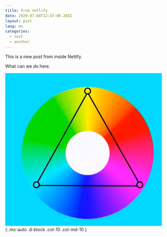 ```yaml
---
title: From netlify
date: 2020-07-08T12:47:00.265Z
layout: post
lang: en
categories:
  - test
  - another
---
```

This is a new post from inside Netlify.

What can we do here.



![triangle](/images/uploads/screen-shot-2020-02-15-at-13.48.54.png "trompa"){:.mx-auto .d-block .col-10 .col-md-10 }
